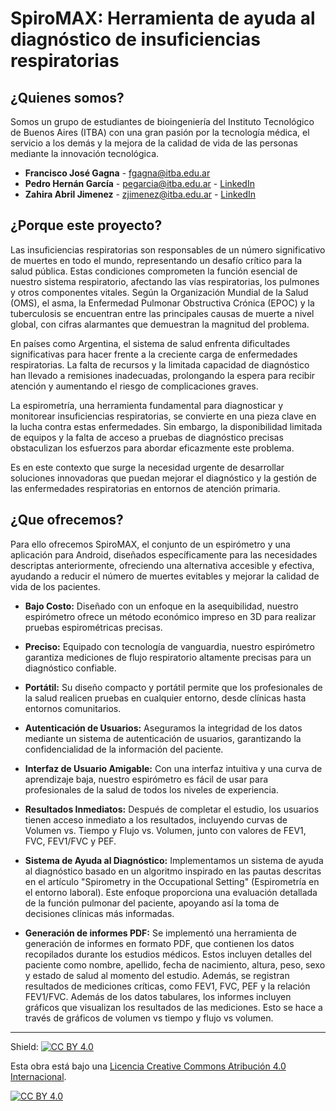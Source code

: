 # SpiroMAX: Herramienta de ayuda al diagnóstico de insuficiencias respiratorias

## ¿Quienes somos?

Somos un grupo de estudiantes de bioingeniería del Instituto Tecnológico de Buenos Aires (ITBA) con una gran pasión por la tecnología médica, el servicio a los demás y la mejora de la calidad de vida de las personas mediante la innovación tecnológica.

- **Francisco José Gagna** - [fgagna@itba.edu.ar](mailto:fgagna@itba.edu.ar)
- **Pedro Hernán García** - [pegarcia@itba.edu.ar](mailto:pegarcia@itba.edu.ar) - [LinkedIn](https://www.linkedin.com/in/pedro-hernan-garcia/)
- **Zahira Abril Jimenez** - [zjimenez@itba.edu.ar](mailto:zjimenez@itba.edu.ar) - [LinkedIn](https://www.linkedin.com/in/zahira-abril-jim%C3%A9nez-87b9a224a/)


## ¿Porque este proyecto?

Las insuficiencias respiratorias son responsables de un número significativo de muertes en todo el mundo, representando un desafío crítico para la salud pública. Estas condiciones comprometen la función esencial de nuestro sistema respiratorio, afectando las vías respiratorias, los pulmones y otros componentes vitales. Según la Organización Mundial de la Salud (OMS), el asma, la Enfermedad Pulmonar Obstructiva Crónica (EPOC) y la tuberculosis se encuentran entre las principales causas de muerte a nivel global, con cifras alarmantes que demuestran la magnitud del problema.

En países como Argentina, el sistema de salud enfrenta dificultades significativas para hacer frente a la creciente carga de enfermedades respiratorias. La falta de recursos y la limitada capacidad de diagnóstico han llevado a remisiones inadecuadas, prolongando la espera para recibir atención y aumentando el riesgo de complicaciones graves.

La espirometría, una herramienta fundamental para diagnosticar y monitorear insuficiencias respiratorias, se convierte en una pieza clave en la lucha contra estas enfermedades. Sin embargo, la disponibilidad limitada de equipos y la falta de acceso a pruebas de diagnóstico precisas obstaculizan los esfuerzos para abordar eficazmente este problema.

Es en este contexto que surge la necesidad urgente de desarrollar soluciones innovadoras que puedan mejorar el diagnóstico y la gestión de las enfermedades respiratorias en entornos de atención primaria. 

## ¿Que ofrecemos?

Para ello ofrecemos SpiroMAX, el conjunto de un espirómetro y una aplicación para Android, diseñados específicamente para las necesidades descriptas anteriormente, ofreciendo una alternativa accesible y efectiva, ayudando a reducir el número de muertes evitables y mejorar la calidad de vida de los pacientes.

- **Bajo Costo:** Diseñado con un enfoque en la asequibilidad, nuestro espirómetro ofrece un método económico impreso en 3D para realizar pruebas espirométricas precisas.
  
- **Preciso:** Equipado con tecnología de vanguardia, nuestro espirómetro garantiza mediciones de flujo respiratorio altamente precisas para un diagnóstico confiable.
  
- **Portátil:** Su diseño compacto y portátil permite que los profesionales de la salud realicen pruebas en cualquier entorno, desde clínicas hasta entornos comunitarios.
  
- **Autenticación de Usuarios:** Aseguramos la integridad de los datos mediante un sistema de autenticación de usuarios, garantizando la confidencialidad de la información del paciente.
  
- **Interfaz de Usuario Amigable:** Con una interfaz intuitiva y una curva de aprendizaje baja, nuestro espirómetro es fácil de usar para profesionales de la salud de todos los niveles de experiencia.
  
- **Resultados Inmediatos:** Después de completar el estudio, los usuarios tienen acceso inmediato a los resultados, incluyendo curvas de Volumen vs. Tiempo y Flujo vs. Volumen, junto con valores de FEV1, FVC, FEV1/FVC y PEF.
  
- **Sistema de Ayuda al Diagnóstico:** Implementamos un sistema de ayuda al diagnóstico basado en un algoritmo inspirado en las pautas descritas en el artículo "Spirometry in the Occupational Setting" (Espirometría en el entorno laboral). Este enfoque proporciona una evaluación detallada de la función pulmonar del paciente, apoyando así la toma de decisiones clínicas más informadas.

- **Generación de informes PDF:** Se implementó una herramienta de generación de informes en formato PDF, que contienen los datos recopilados durante los estudios médicos. Estos incluyen detalles del paciente como nombre, apellido, fecha de nacimiento, altura, peso, sexo y estado de salud al momento del estudio. Además, se registran resultados de mediciones críticas, como FEV1, FVC, PEF y la relación FEV1/FVC. Además de los datos tabulares, los informes incluyen gráficos que visualizan los resultados de las mediciones. Esto se hace a través de gráficos de volumen vs tiempo y flujo vs volumen. 

___
Shield: [![CC BY 4.0][cc-by-shield]][cc-by]

Esta obra está bajo una
[Licencia Creative Commons Atribución 4.0 Internacional][cc-by].

[![CC BY 4.0][cc-by-image]][cc-by]

[cc-by]: https://creativecommons.org/licenses/by/4.0/deed.es
[cc-by-image]: https://i.creativecommons.org/l/by/4.0/88x31.png
[cc-by-shield]: https://img.shields.io/badge/License-CC%20BY%204.0-lightgrey.svg
